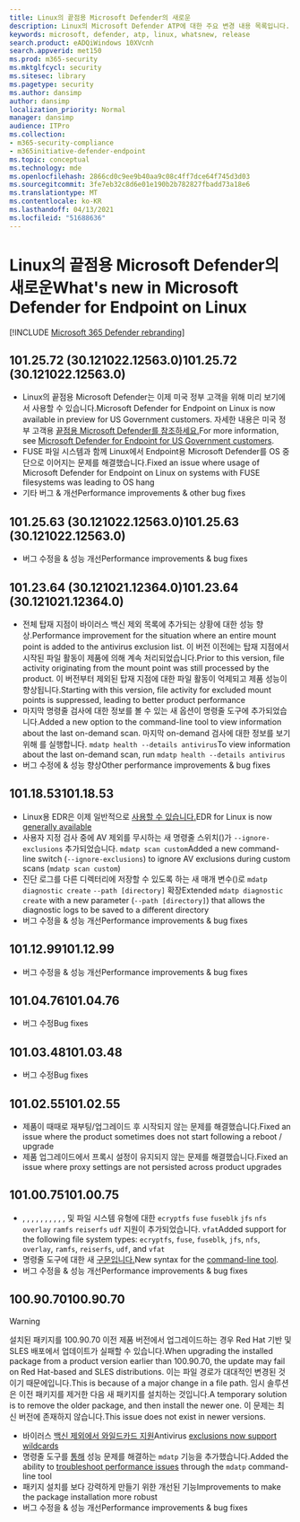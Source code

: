 ```yaml
---
title: Linux의 끝점용 Microsoft Defender의 새로운
description: Linux의 Microsoft Defender ATP에 대한 주요 변경 내용 목록입니다.
keywords: microsoft, defender, atp, linux, whatsnew, release
search.product: eADQiWindows 10XVcnh
search.appverid: met150
ms.prod: m365-security
ms.mktglfcycl: security
ms.sitesec: library
ms.pagetype: security
ms.author: dansimp
author: dansimp
localization_priority: Normal
manager: dansimp
audience: ITPro
ms.collection:
- m365-security-compliance
- m365initiative-defender-endpoint
ms.topic: conceptual
ms.technology: mde
ms.openlocfilehash: 2866cd0c9ee9b40aa9c08c4ff7dce64f745d3d03
ms.sourcegitcommit: 3fe7eb32c8d6e01e190b2b782827fbadd73a18e6
ms.translationtype: MT
ms.contentlocale: ko-KR
ms.lasthandoff: 04/13/2021
ms.locfileid: "51688636"
---
```

# <a name="whats-new-in-microsoft-defender-for-endpoint-on-linux"></a><span data-ttu-id="b701f-104">Linux의 끝점용 Microsoft Defender의 새로운</span><span class="sxs-lookup"><span data-stu-id="b701f-104">What's new in Microsoft Defender for Endpoint on Linux</span></span>

[!INCLUDE [Microsoft 365 Defender rebranding](../../includes/microsoft-defender.md)]

## <a name="1012572-30121022125630"></a><span data-ttu-id="b701f-105">101.25.72 (30.121022.12563.0)</span><span class="sxs-lookup"><span data-stu-id="b701f-105">101.25.72 (30.121022.12563.0)</span></span>

- <span data-ttu-id="b701f-106">Linux의 끝점용 Microsoft Defender는 이제 미국 정부 고객을 위해 미리 보기에서 사용할 수 있습니다.</span><span class="sxs-lookup"><span data-stu-id="b701f-106">Microsoft Defender for Endpoint on Linux is now available in preview for US Government customers.</span></span> <span data-ttu-id="b701f-107">자세한 내용은 미국 정부 고객용 [끝점용 Microsoft Defender를 참조하세요.](gov.md)</span><span class="sxs-lookup"><span data-stu-id="b701f-107">For more information, see [Microsoft Defender for Endpoint for US Government customers](gov.md).</span></span>
- <span data-ttu-id="b701f-108">FUSE 파일 시스템과 함께 Linux에서 Endpoint용 Microsoft Defender를 OS 중단으로 이어지는 문제를 해결했습니다.</span><span class="sxs-lookup"><span data-stu-id="b701f-108">Fixed an issue where usage of Microsoft Defender for Endpoint on Linux on systems with FUSE filesystems was leading to OS hang</span></span>
- <span data-ttu-id="b701f-109">기타 버그 & 개선</span><span class="sxs-lookup"><span data-stu-id="b701f-109">Performance improvements & other bug fixes</span></span>

## <a name="1012563-30121022125630"></a><span data-ttu-id="b701f-110">101.25.63 (30.121022.12563.0)</span><span class="sxs-lookup"><span data-stu-id="b701f-110">101.25.63 (30.121022.12563.0)</span></span>

- <span data-ttu-id="b701f-111">버그 수정을 & 성능 개선</span><span class="sxs-lookup"><span data-stu-id="b701f-111">Performance improvements & bug fixes</span></span>

## <a name="1012364-30121021123640"></a><span data-ttu-id="b701f-112">101.23.64 (30.121021.12364.0)</span><span class="sxs-lookup"><span data-stu-id="b701f-112">101.23.64 (30.121021.12364.0)</span></span>

- <span data-ttu-id="b701f-113">전체 탑재 지점이 바이러스 백신 제외 목록에 추가되는 상황에 대한 성능 향상.</span><span class="sxs-lookup"><span data-stu-id="b701f-113">Performance improvement for the situation where an entire mount point is added to the antivirus exclusion list.</span></span> <span data-ttu-id="b701f-114">이 버전 이전에는 탑재 지점에서 시작된 파일 활동이 제품에 의해 계속 처리되었습니다.</span><span class="sxs-lookup"><span data-stu-id="b701f-114">Prior to this version, file activity originating from the mount point was still processed by the product.</span></span> <span data-ttu-id="b701f-115">이 버전부터 제외된 탑재 지점에 대한 파일 활동이 억제되고 제품 성능이 향상됩니다.</span><span class="sxs-lookup"><span data-stu-id="b701f-115">Starting with this version, file activity for excluded mount points is suppressed, leading to better product performance</span></span>
- <span data-ttu-id="b701f-116">마지막 명령줄 검사에 대한 정보를 볼 수 있는 새 옵션이 명령줄 도구에 추가되었습니다.</span><span class="sxs-lookup"><span data-stu-id="b701f-116">Added a new option to the command-line tool to view information about the last on-demand scan.</span></span> <span data-ttu-id="b701f-117">마지막 on-demand 검사에 대한 정보를 보기 위해 를 실행합니다. `mdatp health --details antivirus`</span><span class="sxs-lookup"><span data-stu-id="b701f-117">To view information about the last on-demand scan, run `mdatp health --details antivirus`</span></span>
- <span data-ttu-id="b701f-118">버그 수정에 & 성능 향상</span><span class="sxs-lookup"><span data-stu-id="b701f-118">Other performance improvements & bug fixes</span></span>

## <a name="1011853"></a><span data-ttu-id="b701f-119">101.18.53</span><span class="sxs-lookup"><span data-stu-id="b701f-119">101.18.53</span></span>

- <span data-ttu-id="b701f-120">Linux용 EDR은 이제 일반적으로 [사용할 수 있습니다.](https://techcommunity.microsoft.com/t5/microsoft-defender-for-endpoint/edr-for-linux-is-now-is-generally-available/ba-p/2048539)</span><span class="sxs-lookup"><span data-stu-id="b701f-120">EDR for Linux is now [generally available](https://techcommunity.microsoft.com/t5/microsoft-defender-for-endpoint/edr-for-linux-is-now-is-generally-available/ba-p/2048539)</span></span>
- <span data-ttu-id="b701f-121">사용자 지정 검사 중에 AV 제외를 무시하는 새 명령줄 스위치()가 `--ignore-exclusions` 추가되었습니다. `mdatp scan custom`</span><span class="sxs-lookup"><span data-stu-id="b701f-121">Added a new command-line switch (`--ignore-exclusions`) to ignore AV exclusions during custom scans (`mdatp scan custom`)</span></span>
- <span data-ttu-id="b701f-122">진단 로그를 다른 디렉터리에 저장할 수 있도록 하는 새 매개 변수()로 `mdatp diagnostic create` `--path [directory]` 확장</span><span class="sxs-lookup"><span data-stu-id="b701f-122">Extended `mdatp diagnostic create` with a new parameter (`--path [directory]`) that allows the diagnostic logs to be saved to a different directory</span></span>
- <span data-ttu-id="b701f-123">버그 수정을 & 성능 개선</span><span class="sxs-lookup"><span data-stu-id="b701f-123">Performance improvements & bug fixes</span></span>

## <a name="1011299"></a><span data-ttu-id="b701f-124">101.12.99</span><span class="sxs-lookup"><span data-stu-id="b701f-124">101.12.99</span></span>

- <span data-ttu-id="b701f-125">버그 수정을 & 성능 개선</span><span class="sxs-lookup"><span data-stu-id="b701f-125">Performance improvements & bug fixes</span></span>

## <a name="1010476"></a><span data-ttu-id="b701f-126">101.04.76</span><span class="sxs-lookup"><span data-stu-id="b701f-126">101.04.76</span></span>

- <span data-ttu-id="b701f-127">버그 수정</span><span class="sxs-lookup"><span data-stu-id="b701f-127">Bug fixes</span></span>

## <a name="1010348"></a><span data-ttu-id="b701f-128">101.03.48</span><span class="sxs-lookup"><span data-stu-id="b701f-128">101.03.48</span></span>

- <span data-ttu-id="b701f-129">버그 수정</span><span class="sxs-lookup"><span data-stu-id="b701f-129">Bug fixes</span></span>

## <a name="1010255"></a><span data-ttu-id="b701f-130">101.02.55</span><span class="sxs-lookup"><span data-stu-id="b701f-130">101.02.55</span></span>

- <span data-ttu-id="b701f-131">제품이 때때로 재부팅/업그레이드 후 시작되지 않는 문제를 해결했습니다.</span><span class="sxs-lookup"><span data-stu-id="b701f-131">Fixed an issue where the product sometimes does not start following a reboot / upgrade</span></span>
- <span data-ttu-id="b701f-132">제품 업그레이드에서 프록시 설정이 유지되지 않는 문제를 해결했습니다.</span><span class="sxs-lookup"><span data-stu-id="b701f-132">Fixed an issue where proxy settings are not persisted across product upgrades</span></span>

## <a name="1010075"></a><span data-ttu-id="b701f-133">101.00.75</span><span class="sxs-lookup"><span data-stu-id="b701f-133">101.00.75</span></span>

- <span data-ttu-id="b701f-134">, , , , , , , , , , 및 파일 시스템 유형에 대한 `ecryptfs` `fuse` `fuseblk` `jfs` `nfs` `overlay` `ramfs` `reiserfs` `udf` 지원이 추가되었습니다. `vfat`</span><span class="sxs-lookup"><span data-stu-id="b701f-134">Added support for the following file system types: `ecryptfs`, `fuse`, `fuseblk`, `jfs`, `nfs`, `overlay`, `ramfs`, `reiserfs`, `udf`, and `vfat`</span></span>
- <span data-ttu-id="b701f-135">명령줄 도구에 대한 새 [구문입니다.](linux-resources.md#configure-from-the-command-line)</span><span class="sxs-lookup"><span data-stu-id="b701f-135">New syntax for the [command-line tool](linux-resources.md#configure-from-the-command-line).</span></span>
- <span data-ttu-id="b701f-136">버그 수정을 & 성능 개선</span><span class="sxs-lookup"><span data-stu-id="b701f-136">Performance improvements & bug fixes</span></span>

## <a name="1009070"></a><span data-ttu-id="b701f-137">100.90.70</span><span class="sxs-lookup"><span data-stu-id="b701f-137">100.90.70</span></span>

> [!WARNING]
> <span data-ttu-id="b701f-138">설치된 패키지를 100.90.70 이전 제품 버전에서 업그레이드하는 경우 Red Hat 기반 및 SLES 배포에서 업데이트가 실패할 수 있습니다.</span><span class="sxs-lookup"><span data-stu-id="b701f-138">When upgrading the installed package from a product version earlier than 100.90.70, the update may fail on Red Hat-based and SLES distributions.</span></span> <span data-ttu-id="b701f-139">이는 파일 경로가 대대적인 변경된 것이기 때문에입니다.</span><span class="sxs-lookup"><span data-stu-id="b701f-139">This is because of a major change in a file path.</span></span> <span data-ttu-id="b701f-140">임시 솔루션은 이전 패키지를 제거한 다음 새 패키지를 설치하는 것입니다.</span><span class="sxs-lookup"><span data-stu-id="b701f-140">A temporary solution is to remove the older package, and then install the newer one.</span></span> <span data-ttu-id="b701f-141">이 문제는 최신 버전에 존재하지 않습니다.</span><span class="sxs-lookup"><span data-stu-id="b701f-141">This issue does not exist in newer versions.</span></span>

- <span data-ttu-id="b701f-142">바이러스 [백신 제외에서 와일드카드 지원](linux-exclusions.md#supported-exclusion-types)</span><span class="sxs-lookup"><span data-stu-id="b701f-142">Antivirus [exclusions now support wildcards](linux-exclusions.md#supported-exclusion-types)</span></span>
- <span data-ttu-id="b701f-143">명령줄 도구를 [통해](linux-support-perf.md) 성능 문제를 해결하는 `mdatp` 기능을 추가했습니다.</span><span class="sxs-lookup"><span data-stu-id="b701f-143">Added the ability to [troubleshoot performance issues](linux-support-perf.md) through the `mdatp` command-line tool</span></span>
- <span data-ttu-id="b701f-144">패키지 설치를 보다 강력하게 만들기 위한 개선된 기능</span><span class="sxs-lookup"><span data-stu-id="b701f-144">Improvements to make the package installation more robust</span></span>
- <span data-ttu-id="b701f-145">버그 수정을 & 성능 개선</span><span class="sxs-lookup"><span data-stu-id="b701f-145">Performance improvements & bug fixes</span></span>
